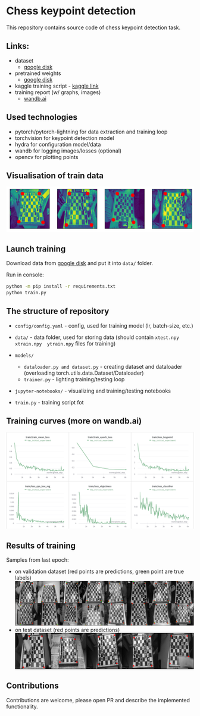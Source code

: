 # Chess keypoint detection

This repository contains source code of chess keypoint detection task.

## Links:

- dataset
  - [google disk](https://wandb.ai/homomorfism/TmpChessKeypointDetection/reports/Keypoint-detection-Freeflex---VmlldzoxMDc3Mjc1?accessToken=ld7wwg9btyqcglb04c253811pj6o1ahj2b6eqosryz9z33hkbx13739d1901cj7j)
- pretrained weights
  - [google disk](https://drive.google.com/drive/folders/1nnQPQj8YdhH-lbJNuOHUQC4qaSyDJ1Dn?usp=sharing)
- kaggle training script - [kaggle link](https://www.kaggle.com/hashshes/keypoint-detection)
- training report (w/ graphs, images)
  - [wandb.ai](https://wandb.ai/homomorfism/TmpChessKeypointDetection/reports/Keypoint-detection-Freeflex---VmlldzoxMDc3Mjc1?accessToken=ld7wwg9btyqcglb04c253811pj6o1ahj2b6eqosryz9z33hkbx13739d1901cj7j)

## Used technologies

- pytorch/pytorch-lightning for data extraction and training loop
- torchvision for keypoint detection model
- hydra for configuration model/data
- wandb for logging images/losses (optional)
- opencv for plotting points

## Visualisation of train data

![](images/train-data.png)

## Launch training

Download data
from [google disk](https://wandb.ai/homomorfism/TmpChessKeypointDetection/reports/Keypoint-detection-Freeflex---VmlldzoxMDc3Mjc1?accessToken=ld7wwg9btyqcglb04c253811pj6o1ahj2b6eqosryz9z33hkbx13739d1901cj7j)
and put it into ```data/``` folder.

Run in console:

```bash
python -m pip install -r requirements.txt
python train.py
```

## The structure of repository

- ```config/config.yaml``` - config, used for training model (lr, batch-size, etc.)
- ```data/``` - data folder, used for storing data (should contain ```xtest.npy  xtrain.npy  ytrain.npy``` files for
  training)
- ```models/```
  - ```dataloader.py and dataset.py``` - creating dataset and dataloader (overloading
    torch.utils.data.Dataset/Dataloader)
  - ```trainer.py``` - lighting training/testing loop
- ```jupyter-notebooks/``` - visualizing and training/testing notebooks

- ```train.py``` - training script fot

## Training curves (more on wandb.ai)

![training curves](images/training-curves.png)

## Results of training

Samples from last epoch:

- on validation dataset (red points are predictions, green point are true labels)
  ![validation](images/validation-last-epoch.png)
- on test dataset (red points are predictions)
  ![testing](images/testing-data.png)

## Contributions

Contributions are welcome, please open PR and describe the implemented functionality.



